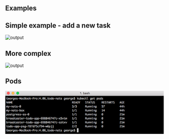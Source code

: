 
## Examples

## Simple example - add a new task

![output](example1.gif)

## More complex

![output](example2.gif)

## Pods

![output](get-pods.png)